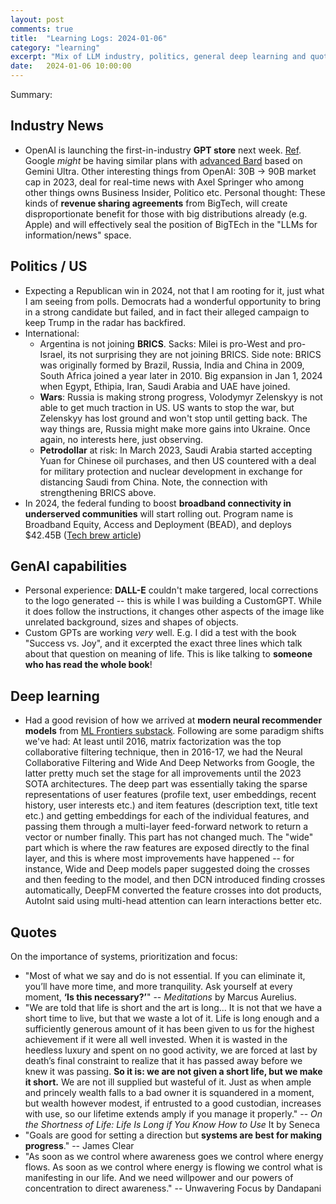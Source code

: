 ```yaml
---
layout: post
comments: true
title:  "Learning Logs: 2024-01-06"
category: "learning"
excerpt: "Mix of LLM industry, politics, general deep learning and quotes on importance of prioritization and focus"
date:   2024-01-06 10:00:00
---
```


Summary: 

## Industry News

* OpenAI is launching the first-in-industry **GPT store** next week. [Ref](https://twitter.com/rowancheung/status/1742967393310368222?s=20&utm_source=www.therundown.ai&utm_medium=newsletter&utm_campaign=openai-s-gpt-store-plans-revealed). Google *might* be having similar plans with [advanced Bard](https://www.theverge.com/2024/1/4/24025270/google-bard-advanced-paid-subscription) based on Gemini Ultra. Other interesting things from OpenAI: 30B -> 90B market cap in 2023, deal for real-time news with Axel Springer who among other things owns Business Insider, Politico etc. Personal thought: These kinds of **revenue sharing agreements** from BigTech, will create disproportionate benefit for those with big distributions already (e.g. Apple) and will effectively seal the position of BigTEch in the "LLMs for information/news" space.

## Politics / US

* Expecting a Republican win in 2024, not that I am rooting for it, just what I am seeing from polls. Democrats had a wonderful opportunity to bring in a strong candidate but failed, and in fact their alleged campaign to keep Trump in the radar has backfired.
* International:
  * Argentina is not joining **BRICS**. Sacks: Milei is pro-West and pro-Israel, its not surprising they are not joining BRICS. Side note: BRICS was originally formed by Brazil, Russia, India and China in 2009, South Africa joined a year later in 2010. Big expansion in Jan 1, 2024 when Egypt, Ethipia, Iran, Saudi Arabia and UAE have joined.
  * **Wars**: Russia is making strong progress, Volodymyr Zelenskyy is not able to get much traction in US. US wants to stop the war, but Zelenskyy has lost ground and won't stop until getting back. The way things are, Russia might make more gains into Ukraine. Once again, no interests here, just observing.
  * **Petrodollar** at risk: In March 2023, Saudi Arabia started accepting Yuan for Chinese oil purchases, and then US countered with a deal for military protection and nuclear development in exchange for distancing Saudi from China. Note, the connection with strengthening BRICS above.
* In 2024, the federal funding to boost **broadband connectivity in underserved communities** will start rolling out. Program name is Broadband Equity, Access and Deployment (BEAD), and deploys $42.45B ([Tech brew article](https://www.emergingtechbrew.com/stories/2024/01/04/2024-us-broadband-funding?mbcid=33893026.233544&mblid=f8dd3cb5addb&mid=344734a49289e50cb952e4cce2ea389e&utm_campaign=etb&utm_medium=newsletter&utm_source=morning_brew))

## GenAI capabilities

* Personal experience: **DALL-E** couldn't make targered, local corrections to the logo generated -- this is while I was building a CustomGPT. While it does follow the instructions, it changes other aspects of the image like unrelated background, sizes and shapes of objects.
* Custom GPTs are working *very* well. E.g. I did a test with the book "Success vs. Joy", and it excerpted the exact three lines which talk about that question on meaning of life. This is like talking to **someone who has read the whole book**!

## Deep learning

* Had a good revision of how we arrived at **modern neural recommender models** from [ML Frontiers substack](https://mlfrontiers.substack.com/p/machine-learning-frontiers-in-2023). Following are some paradigm shifts we've had: At least until 2016, matrix factorization was the top collaborative filtering technique, then in 2016-17, we had the Neural Collaborative Filtering and Wide And Deep Networks from Google, the latter pretty much set the stage for all improvements until the 2023 SOTA architectures. The deep part was essentially taking the sparse representations of user features (profile text, user embeddings, recent history, user interests etc.) and item features (description text, title text etc.) and getting embeddings for each of the individual features, and passing them through a multi-layer feed-forward network to return a vector or number finally. This part has not changed much. The "wide" part which is where the raw features are exposed directly to the final layer, and this is where most improvements have happened -- for instance, Wide and Deep models paper suggested doing the crosses and then feeding to the model, and then DCN introduced finding crosses automatically, DeepFM converted the feature crosses into dot products, AutoInt said using multi-head attention can learn interactions better etc.

## Quotes

On the importance of systems, prioritization and focus:
* "Most of what we say and do is not essential. If you can eliminate it, you’ll have more time, and more tranquility. Ask yourself at every moment, **‘Is this necessary?’**" -- *Meditations* by Marcus Aurelius.
* "We are told that life is short and the art is long... It is not that we have a short time to live, but that we waste a lot of it. Life is long enough and a sufficiently generous amount of it has been given to us for the highest achievement if it were all well invested. When it is wasted in the heedless luxury and spent on no good activity, we are forced at last by death’s final constraint to realize that it has passed away before we knew it was passing. **So it is: we are not given a short life, but we make it short.** We are not ill supplied but wasteful of it. Just as when ample and princely wealth falls to a bad owner it is squandered in a moment, but wealth however modest, if entrusted to a good custodian, increases with use, so our lifetime extends amply if you manage it properly." -- *On the Shortness of Life: Life Is Long if You Know How to Use* It by Seneca
* "Goals are good for setting a direction but **systems are best for making progress**." -- James Clear
* "As soon as we control where awareness goes we control where energy flows. As soon as we control where energy is flowing we control what is manifesting in our life. And we need willpower and our powers of concentration to direct awareness." -- Unwavering Focus by Dandapani